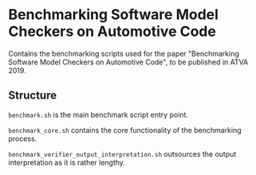 # Benchmarking Software Model Checkers on Automotive Code

Contains the benchmarking scripts used for the paper "Benchmarking Software Model Checkers on Automotive Code", to be published in ATVA 2019.

## Structure

`benchmark.sh` is the main benchmark script entry point.

`benchmark_core.sh` contains the core functionality of the benchmarking process.

`benchmark_verifier_output_interpretation.sh` outsources the output interpretation as it is rather lengthy.
